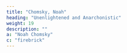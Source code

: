 ```yaml
---
title: "Chomsky, Noah"
heading: "Unenlightened and Anarchonistic"
weight: 19
description: ""
a: "Noah Chomsky"
c: "firebrick"
---
```

